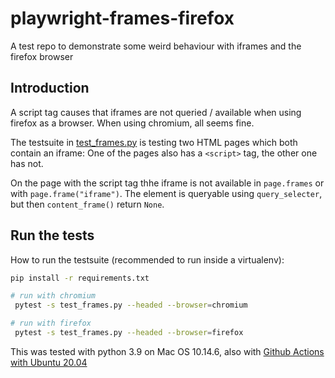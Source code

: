# playwright-frames-firefox
A test repo to demonstrate some weird behaviour with iframes and the firefox browser


## Introduction

A script tag causes that iframes are not queried / available when using firefox as a browser. When using
chromium, all seems fine.

The testsuite in [test_frames.py](https://github.com/maerteijn/playwright-frames-firefox/blob/main/test_frames.py) is testing two HTML pages which both contain an iframe: One of the pages also has a `<script>` tag, the other one has not.

On the page with the script tag thhe iframe is not available in `page.frames` or with `page.frame("iframe")`. The element is queryable using `query_selecter`, but then `content_frame()` return `None`.

## Run the tests

How to run the testsuite (recommended to run inside a virtualenv):

```bash
pip install -r requirements.txt

# run with chromium
 pytest -s test_frames.py --headed --browser=chromium

# run with firefox
 pytest -s test_frames.py --headed --browser=firefox
```

This was tested with python 3.9 on Mac OS 10.14.6, also with [Github Actions with Ubuntu 20.04](https://github.com/maerteijn/playwright-frames-firefox/runs/3163061903?check_suite_focus=true)
